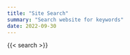 ```yaml
---
title: "Site Search"
summary: "Search website for keywords"
date: 2022-09-30
---
```


{{< search >}}